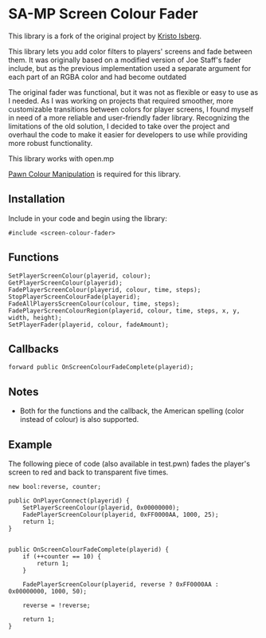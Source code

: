 
# SA-MP Screen Colour Fader

This library is a fork of the original project by [Kristo Isberg](https://github.com/NebulaGB/samp-screen-colour-fader).

This library lets you add color filters to players' screens and fade between them. It was originally based on a modified version of Joe Staff's fader include, but as the previous implementation used a separate argument for each part of an RGBA color and had become outdated

The original fader was functional, but it was not as flexible or easy to use as I needed. As I was working on projects that required smoother, more customizable transitions between colors for player screens, I found myself in need of a more reliable and user-friendly fader library. Recognizing the limitations of the old solution, I decided to take over the project and overhaul the code to make it easier for developers to use while providing more robust functionality.

This library works with open.mp

[Pawn Colour Manipulation](https://github.com/NebulaGB/pawn-colour-manipulation) is required for this library.
## Installation

Include in your code and begin using the library:

```pawn
#include <screen-colour-fader>
```

## Functions

```pawn
SetPlayerScreenColour(playerid, colour);
GetPlayerScreenColour(playerid);
FadePlayerScreenColour(playerid, colour, time, steps);
StopPlayerScreenColourFade(playerid);
FadeAllPlayersScreenColour(colour, time, steps);
FadePlayerScreenColourRegion(playerid, colour, time, steps, x, y, width, height);
SetPlayerFader(playerid, colour, fadeAmount);
```

## Callbacks

```pawn
forward public OnScreenColourFadeComplete(playerid);
```

## Notes

* Both for the functions and the callback, the American spelling (color instead of colour) is also supported.


## Example

The following piece of code (also available in test.pwn) fades the player's screen to red and back to transparent five times.

```pawn
new bool:reverse, counter;

public OnPlayerConnect(playerid) {
	SetPlayerScreenColour(playerid, 0x00000000);
	FadePlayerScreenColour(playerid, 0xFF0000AA, 1000, 25);
	return 1;
}


public OnScreenColourFadeComplete(playerid) {
	if (++counter == 10) {
		return 1;
	}

	FadePlayerScreenColour(playerid, reverse ? 0xFF0000AA : 0x00000000, 1000, 50);

	reverse = !reverse;

	return 1;
}
```